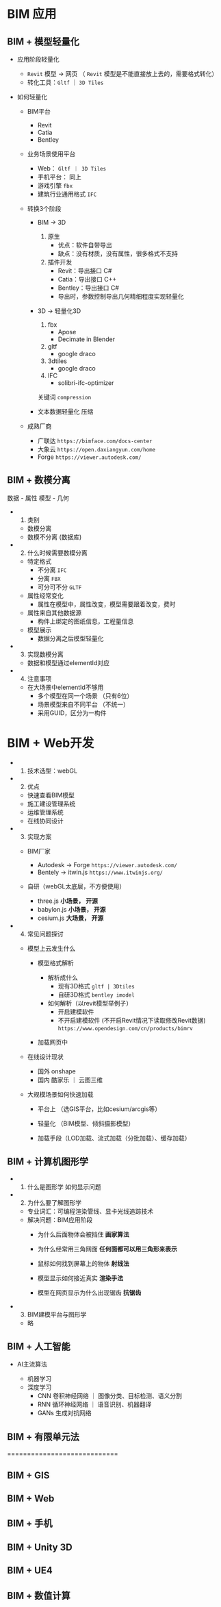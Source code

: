 # BIM 应用

## BIM + 模型轻量化

- 应用阶段轻量化

	- `Revit` 模型 -> 网页 （ `Revit` 模型是不能直接放上去的，需要格式转化）
	- 转化工具：`Gltf` ｜ `3D Tiles`

- 如何轻量化
	
	- BIM平台
		- Revit
		- Catia
		- Bentley

	- 业务场景使用平台
		- Web：  `Gltf ｜ 3D Tiles`
		- 手机平台：  同上
		- 游戏引擎 `fbx`
		- 建筑行业通用格式 `IFC`

	- 转换3个阶段
		- BIM -> 3D 
			1. 原生
				- 优点：软件自带导出
				- 缺点：没有材质，没有属性，很多格式不支持
			2. 插件开发
				- Revit：导出接口 C#
				- Catia：导出接口 C++
				- Bentley：导出接口 C#
				- 导出时，参数控制导出几何精细程度实现轻量化

		- 3D -> 轻量化3D
			1. fbx
				- Apose
				- Decimate in Blender
			2. gltf
				- google draco
			3. 3dtiles
				- google draco
			4. IFC
				- solibri-ifc-optimizer

			关键词 `compression`

		- 文本数据轻量化 压缩


	- 成熟厂商
		- 广联达 `https://bimface.com/docs-center`
		- 大象云 `https://open.daxiangyun.com/home`
		- Forge `https://viewer.autodesk.com/`


## BIM + 数模分离

数据 - 属性
模型 - 几何

- 1. 类别
	- 数模分离
	- 数模不分离 (数据库)

- 2. 什么时候需要数模分离
	- 特定格式
		- 不分离 `IFC`
		- 分离 `FBX`
		- 可分可不分 `GLTF`
	- 属性经常变化
		- 属性在模型中，属性改变，模型需要跟着改变，费时
	- 属性来自其他数据源
		- 构件上绑定的图纸信息，工程量信息
	- 模型展示
		- 数据分离之后模型轻量化

- 3. 实现数模分离
	- 数据和模型通过elementId对应

- 4. 注意事项
	- 在大场景中elementId不够用
		- 多个模型在同一个场景 （只有6位）
		- 场景模型来自不同平台 （不统一）
		- 采用GUID，区分为一构件



# BIM + Web开发

- 1. 技术选型：webGL

- 2. 优点
 	- 快速查看BIM模型
 	- 施工建设管理系统
 	- 运维管理系统
 	- 在线协同设计

- 3. 实现方案
	- BIM厂家
		- Autodesk -> Forge `https://viewer.autodesk.com/`
		- Bentely -> itwin.js `https://www.itwinjs.org/`

	- 自研（webGL太底层，不方便使用）
		- three.js **小场景， 开源**
		- babylon.js **小场景， 开源**
		- cesium.js **大场景， 开源**

- 4. 常见问题探讨
	- 模型上云发生什么
	 	- 模型格式解析
	 		- 解析成什么
	 			- 现有3D格式 `gltf | 3Dtiles`
	 			- 自研3D格式 `bentley imodel`
	 		- 如何解析（以revit模型举例子）
	 			- 开启建模软件 
	 			- 不开启建模软件
	 				(不开启Revit情况下读取修改Revit数据)
	 				`https://www.opendesign.com/cn/products/bimrv`

	 	- 加载网页中

	- 在线设计现状
		- 国外 onshape
		- 国内 酷家乐 ｜ 云图三维

	- 大规模场景如何快速加载
		- 平台上 （选GIS平台，比如cesium/arcgis等）

		- 轻量化 （BIM模型、倾斜摄影模型）

		- 加载手段（LOD加载、流式加载（分批加载）、缓存加载）



## BIM + 计算机图形学

- 1. 什么是图形学
	如何显示问题

- 2. 为什么要了解图形学
	- 专业词汇：可编程渲染管线、显卡光线追踪技术
	- 解决问题：BIM应用阶段
		- 为什么后面物体会被挡住 **画家算法**

		- 为什么经常用三角网面 **任何面都可以用三角形来表示**

		- 鼠标如何找到屏幕上的物体 **射线法**

		- 模型显示如何接近真实 **渲染手法**

		- 模型在网页显示为什么出现锯齿 **抗锯齿**


- 3. BIM建模平台与图形学
	- 略


## BIM + 人工智能

- AI主流算法

	- 机器学习
	- 深度学习
		- CNN 卷积神经网络 ｜ 图像分类、目标检测、语义分割
		- RNN 循环神经网络 ｜ 语音识别、机器翻译
		- GANs 生成对抗网络


## BIM + 有限单元法




============================



## BIM + GIS

## BIM + Web

## BIM + 手机

## BIM + Unity 3D

## BIM + UE4

## BIM + 数值计算